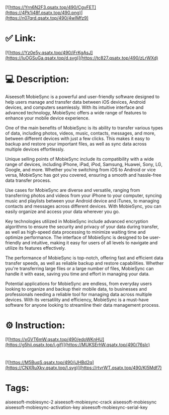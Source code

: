 [![https://Yrn6N2F3.qsatx.top/490/CgvFET](https://4Pk1i48f.qsatx.top/490.png)](https://n07qrd.qsatx.top/490/4wIMfz9)
# ✅ Link:
[![https://Yz0e5y.qsatx.top/490/iFrKgAsJ](https://luOGSuGa.qsatx.top/d.svg)](https://tc827.qsatx.top/490/zLrWXd)
# 💻 Description:
Aiseesoft MobieSync is a powerful and user-friendly software designed to help users manage and transfer data between iOS devices, Android devices, and computers seamlessly. With its intuitive interface and advanced technology, MobieSync offers a wide range of features to enhance your mobile device experience.

One of the main benefits of MobieSync is its ability to transfer various types of data, including photos, videos, music, contacts, messages, and more, between different devices with just a few clicks. This makes it easy to backup and restore your important files, as well as sync data across multiple devices effortlessly.

Unique selling points of MobieSync include its compatibility with a wide range of devices, including iPhone, iPad, iPod, Samsung, Huawei, Sony, LG, Google, and more. Whether you're switching from iOS to Android or vice versa, MobieSync has got you covered, ensuring a smooth and hassle-free data transfer process.

Use cases for MobieSync are diverse and versatile, ranging from transferring photos and videos from your iPhone to your computer, syncing music and playlists between your Android device and iTunes, to managing contacts and messages across different devices. With MobieSync, you can easily organize and access your data wherever you go.

Key technologies utilized in MobieSync include advanced encryption algorithms to ensure the security and privacy of your data during transfer, as well as high-speed data processing to minimize waiting time and optimize performance. The interface of MobieSync is designed to be user-friendly and intuitive, making it easy for users of all levels to navigate and utilize its features effectively.

The performance of MobieSync is top-notch, offering fast and efficient data transfer speeds, as well as reliable backup and restore capabilities. Whether you're transferring large files or a large number of files, MobieSync can handle it with ease, saving you time and effort in managing your data.

Potential applications for MobieSync are endless, from everyday users looking to organize and backup their mobile data, to businesses and professionals needing a reliable tool for managing data across multiple devices. With its versatility and efficiency, MobieSync is a must-have software for anyone looking to streamline their data management process.

# ⚙️ Instruction:
[![https://xGVT6mW.qsatx.top/490/edoWKnHU](https://g5hii.qsatx.top/i.gif)](https://MUKSErhW.qsatx.top/490/76slc)
#
[![https://M5BuqS.qsatx.top/490/jJHBd2q](https://CNXRuXkv.qsatx.top/l.svg)](https://rtvrWT.qsatx.top/490/Kl5Mdf7)
# Tags:
aiseesoft-mobiesync-2 aiseesoft-mobiesync-crack aiseesoft-mobiesync aiseesoft-mobiesync-activation-key aiseesoft-mobiesync-serial-key





